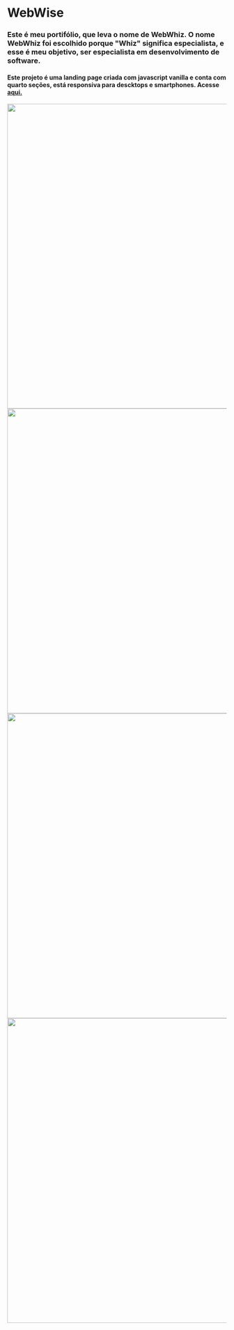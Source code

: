 # WebWise

### Este é meu portifólio, que leva o nome de WebWhiz. O nome WebWhiz foi escolhido porque "Whiz" significa especialista, e esse é meu objetivo, ser especialista em desenvolvimento de software.

#### Este projeto é uma landing page criada com javascript vanilla e conta com quarto seções, está responsiva para descktops e smartphones. Acesse <a href="https://webwhiz.surge.sh/" target="_blank"> aqui.</a>

<img src="https://user-images.githubusercontent.com/104647293/232524366-b849b175-a287-44cd-9d0a-1ce6785ac0e8.png" width="700px">

<img src="https://user-images.githubusercontent.com/104647293/232524497-6aeb9606-cce4-4b52-93b2-3f703bfde64a.png" width="700px">

<img src="https://user-images.githubusercontent.com/104647293/232524548-cb806ab4-c9cf-4429-a9ff-914235fdb660.png" width="700px">

<img src="https://user-images.githubusercontent.com/104647293/232524595-519db1eb-35a9-40ee-aa59-36b9abfacb41.png" width="700px">

